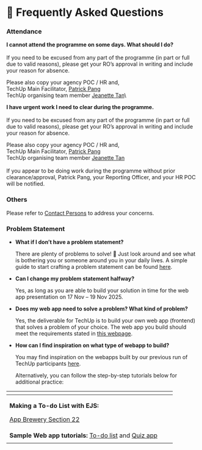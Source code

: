 # 📖 Frequently Asked Questions

### Attendance <a href="#attendance" id="attendance"></a>

**I cannot attend the programme on some days. What should I do?**\
\
If you need to be excused from any part of the programme (in part or full due to valid reasons), please get your RO’s approval in writing and include your reason for absence.

Please also copy your agency POC / HR and,\
TechUp Main Facilitator, [Patrick Pang](mailto:patrick_pang@tech.gov.sg)\
TechUp organising team member [Jeanette Tan](mailto:Jeanette_Tan@tech.gov.sg)\


**I have urgent work I need to clear during the programme.**\
\
If you need to be excused from any part of the programme (in part or full due to valid reasons), please get your RO’s approval in writing and include your reason for absence.

Please also copy your agency POC / HR and,\
TechUp Main Facilitator, [Patrick Pang](mailto:patrick_pang@tech.gov.sg)\
TechUp organising team member [Jeanette Tan](mailto:Jeanette_Tan@tech.gov.sg)\
\
If you appear to be doing work during the programme without prior clearance/approval, Patrick Pang, your Reporting Officer, and your HR POC will be notified.​

### Others <a href="#others" id="others"></a>

Please refer to [Contact Persons](contact-persons.md) to address your concerns.

### Problem Statement <a href="#problem-statement" id="problem-statement"></a>

*   **What if I don’t have a problem statement?**

    There are plenty of problems to solve! 🙂 Just look around and see what is bothering you or someone around you in your daily lives. A simple guide to start crafting a problem statement can be found [here](https://www.build.gov.sg/problem-statement-guide/).
*   **Can I change my problem statement halfway?**

    Yes, as long as you are able to build your solution in time for the web app presentation on 17 Nov – 19 Nov 2025.
*   **Does my web app need to solve a problem? What kind of problem?**

    Yes, the deliverable for TechUp is to build your own web app (frontend) that solves a problem of your choice. The web app you build should meet the requirements stated in [this webpage](../techup-challenge/expected-deliverables.md).
*   **How can I find inspiration on what type of webapp to build?**

    You may find inspiration on the webapps built by our previous run of TechUp participants [here](https://run4.techup.today/).

    Alternatively, you can follow the step-by-step tutorials below for additional practice:

<table data-view="cards"><thead><tr><th></th><th></th><th></th></tr></thead><tbody><tr><td><p><strong>Making a To-do List with EJS:</strong></p><p><a href="https://appbrewery.com/courses/legacy-complete-web-development-course/lectures/46570380">App Brewery Section 22</a></p></td><td></td><td></td></tr><tr><td><strong>Sample Web app tutorials:</strong> <a href="https://www.youtube.com/watch?v=G0jO8kUrg-I&#x26;t=1398s">To-do list</a> and <a href="https://www.youtube.com/watch?v=PBcqGxrr9g8">Quiz app</a></td><td></td><td></td></tr><tr><td></td><td></td><td></td></tr></tbody></table>
